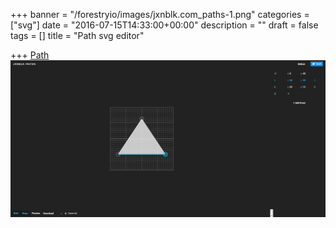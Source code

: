 +++
banner = "/forestryio/images/jxnblk.com_paths-1.png"
categories = ["svg"]
date = "2016-07-15T14:33:00+00:00"
description = ""
draft = false
tags = []
title = "Path svg editor"

+++
[Path](![http://jxnblk.com/paths/])
![](/static/images/jxnblk.com_paths.png)
